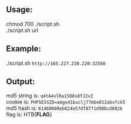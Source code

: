 <h2 id="usage">Usage:</h2>
<p>chmod 700 ./script.sh<br>./script.sh url</p>
<h2 id="example">Example:</h2>
<p>./script.sh <code>http://165.227.230.220:32568</code></p>
<h2 id="output">Output:</h2>
<p>md5 string is: <code>q4tA4vlRa1SO8s8fJ2vZ</code><br>cookie is: <code>PHPSESSID=amgo41buclj77mbe012abvfck5</code><br>md5 hash is: <code>61460000eb624e57df8771d98bcd0026</code><br>flag is: HTB{<strong>FLAG</strong>}</p>
